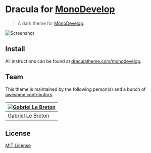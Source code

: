 # Dracula for [MonoDevelop](http://monodevelop.com)

> A dark theme for [MonoDevelop](http://monodevelop.com).

![Screenshot](https://draculatheme.com/assets/img/screenshots/monodevelop.png)

## Install

All instructions can be found at [draculatheme.com/monodevelop](https://draculatheme.com/monodevelop).

## Team

This theme is maintained by the following person(s) and a bunch of [awesome contributors](https://github.com/dracula/monodevelop/graphs/contributors).

[![Gabriel Le Breton](https://avatars0.githubusercontent.com/u/1264761?v=3&s=70)](https://github.com/gableroux) |
--- |
[Gabriel Le Breton](https://github.com/gableroux) |

## License

[MIT License](./LICENSE)
